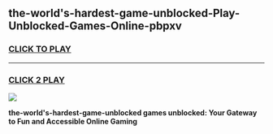 
## the-world's-hardest-game-unblocked-Play-Unblocked-Games-Online-pbpxv
<h3>
<a href="https://premium76.site?title=the-world's-hardest-game-unblocked&ref=24A">CLICK TO PLAY</a></h3>
<hr>

<h3>
<a href="https://premium76.site?title=the-world's-hardest-game-unblocked&ref=24A">CLICK 2 PLAY</a>
  
</h3>

<a href="https://premium76.site?title=the-world's-hardest-game-unblocked&ref=24A"><img src="https://clearcache.store/games.png"></a>


**the-world's-hardest-game-unblocked games unblocked: Your Gateway to Fun and Accessible Online Gaming**
